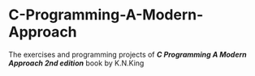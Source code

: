 # C-Programming-A-Modern-Approach
The exercises and programming projects of ***C Programming A Modern Approach 2nd edition*** book by K.N.King
